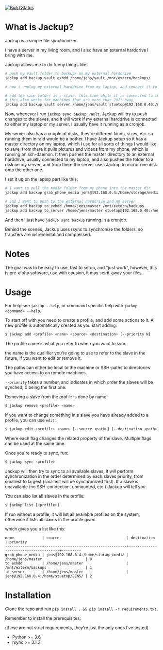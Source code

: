 [![Build Status](https://travis-ci.org/jensecj/jackup.svg?branch=master)](https://travis-ci.org/jensecj/jackup)

# What is Jackup?
Jackup is a simple file synchronizer.

I have a server in my living room, and I also have
an external harddrive I bring with me.

Jackup allows me to do funny things like:
```bash
# push my vault folder to backups on my external harddrive
jackup add backup_vault exhdd /home/jens/vault /mnt/extern/backups/

# now i unplug my external harddrive from my laptop, and connect it to the server in my living room

# add the same folder as a slave, this time while it is connected to the server
# this also works for machines that are more than 20ft away
jackup add backup_vault server /home/jens/vault stuetop@192.168.0.40:/media/extern/backups/
```

Now, whenever I run `jackup sync backup_vault`, Jackup will try to push
changes to the slaves, and it will work if my external harddrive is connected to
either my laptop or my server. I usually have it running as a cronjob.

My server also has a couple of disks, they're different kinds, sizes, etc. so
running them in raid would be a bother.
I have Jackup setup so it has a master directory on my laptop, which I use for
all sorts of things I would like to save, from there it pulls pictures and
videos from my phone, which is running an ssh-daemon.
It then pushes the master directory to an external harddrive, usually connected
to my laptop, and also pushes the folder to a disk on my server, and from there
the server uses Jackup to mirror one disk onto the other one.

I set it up on the laptop part like this:
```bash
# I want to pull the media folder from my phone into the master dir
jackup add backup grab_phone_media jens@192.168.0.4:/home/storage/media /home/jens/master/phone

# and I want to push to the external harddrive and my server
jackup add backup to_exhdd /home/jens/master /mnt/extern/backups
jackup add backup to_server /home/jens/master stuetop@192.168.0.40:/home/stuetop/JENS/backups
```

And then i just have `jackup sync backup` running in a cronjob.

Behind the scenes, Jackup uses rsync to synchronize the folders, so transfers
are incremental and compressed.

# Notes
The goal was to be easy to use, fast to setup, and "just work", however, this is
pre-alpha software, use with causion, it may spirit-away your files.

# Usage
For help see `jackup --help`, or command specific help with `jackup <command> --help`.

To start off with you need to create a profile, and add some actions to it.
A new profile is automatically created as you start adding:
```bash
$ jackup add <profile> <name> <source> <destination> [--priority N]
```
The profile name is what you refer to when you want to sync.

the name is the qualifier you're going to use to refer to the slave in the
future, if you want to edit or remove it.

The paths can either be local to the machine or SSH-paths to directories you
have access to on remote machines.

`--priority` takes a number, and indicates in which order the slaves will be
synched, 0 being the first one.

Removing a slave from the profile is done by name:
```bash
$ jackup remove <profile> <name>
```

If you want to change something in a slave you have already added to a profile,
you can use `edit`:
```bash
$ jackup edit <profile> <name> [--source <path>] [--destination <path>] [--priority <number>]
```
Where each flag changes the related property of the slave. Multiple flags can be
used at the same time.

Once you're ready to sync, run:
```bash
$ jackup sync <profile>
```
Jackup will then try to sync to all available slaves, it will perform
synchronization in the order determined by each slaves priority, from smallest
to largest (smallest will be synchronized first).
If a slave is unavailable (no SSH-connection, unmounted, etc.) Jackup will tell
you.

You can also list all slaves in the profile:
```bash
$ jackup list [<profile>]
```

If run without a profile, it will list all available profiles on the system,
otherwise it lists all slaves in the profile given.

which gives you a list like this:
```
name             | source                               | destination                          | priority
-----------------+--------------------------------------+--------------------------------------+---------
grab_phone_media | jens@192.168.0.4:/home/storage/media | /home/jens/master                    | 0
to_exhdd         | /home/jens/master                    | /mnt/extern/backups                  | 1
to_server        | /home/jens/master                    | jens@192.168.0.4:/home/stuetop/JENS/ | 2

```

# Installation

Clone the repo and run `pip install . && pip install -r requirements.txt`.

Remember to install the prerequisites:

(these are not strict requirements, they're just the only ones I've tested)
* Python >= 3.6
* rsync >= 3.1.2
